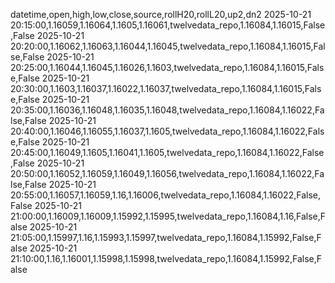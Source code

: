 datetime,open,high,low,close,source,rollH20,rollL20,up2,dn2
2025-10-21 20:15:00,1.16059,1.16064,1.1605,1.16061,twelvedata_repo,1.16084,1.16015,False,False
2025-10-21 20:20:00,1.16062,1.16063,1.16044,1.16045,twelvedata_repo,1.16084,1.16015,False,False
2025-10-21 20:25:00,1.16044,1.16045,1.16026,1.1603,twelvedata_repo,1.16084,1.16015,False,False
2025-10-21 20:30:00,1.1603,1.16037,1.16022,1.16037,twelvedata_repo,1.16084,1.16015,False,False
2025-10-21 20:35:00,1.16036,1.16048,1.16035,1.16048,twelvedata_repo,1.16084,1.16022,False,False
2025-10-21 20:40:00,1.16046,1.16055,1.16037,1.1605,twelvedata_repo,1.16084,1.16022,False,False
2025-10-21 20:45:00,1.16049,1.1605,1.16041,1.1605,twelvedata_repo,1.16084,1.16022,False,False
2025-10-21 20:50:00,1.16052,1.16059,1.16049,1.16056,twelvedata_repo,1.16084,1.16022,False,False
2025-10-21 20:55:00,1.16057,1.16059,1.16,1.16006,twelvedata_repo,1.16084,1.16022,False,False
2025-10-21 21:00:00,1.16009,1.16009,1.15992,1.15995,twelvedata_repo,1.16084,1.16,False,False
2025-10-21 21:05:00,1.15997,1.16,1.15993,1.15997,twelvedata_repo,1.16084,1.15992,False,False
2025-10-21 21:10:00,1.16,1.16001,1.15998,1.15998,twelvedata_repo,1.16084,1.15992,False,False
